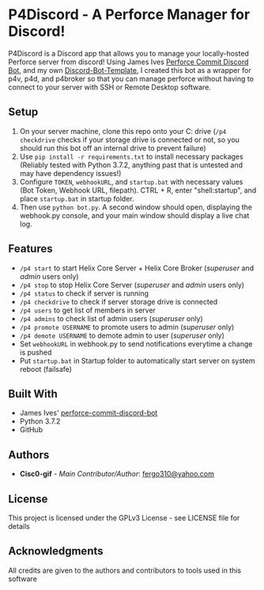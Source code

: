 # P4Discord - A Perforce Manager for Discord!

P4Discord is a Discord app that allows you to manage your locally-hosted Perforce server from discord! Using James Ives [Perforce Commit Discord Bot](https://github.com/JamesIves/perforce-commit-discord-bot), and my own [Discord-Bot-Template](https://github.com/Cisc0-gif/Discord-Bot-Template), I created this bot as a wrapper for p4v, p4d, and p4broker so that you can manage perforce without having to connect to your server with SSH or Remote Desktop software.

## Setup

1. On your server machine, clone this repo onto your C: drive (```/p4 checkdrive``` checks if your storage drive is connected or not, so you should run this bot off an internal drive to prevent failure)
2. Use ```pip install -r requirements.txt``` to install necessary packages (Reliably tested with Python 3.7.2, anything past that is untested and may have dependency issues!)
3. Configure ```TOKEN```, ```webhookURL```, and ```startup.bat``` with necessary values (Bot Token, Webhook URL, filepath). CTRL + R, enter "shell:startup", and place ```startup.bat``` in startup folder.
4. Then use ```python bot.py```. A second window should open, displaying the webhook.py console, and your main window should display a live chat log.

## Features

* ```/p4 start``` to start Helix Core Server + Helix Core Broker (*superuser* and *admin* users only)
* ```/p4 stop``` to stop Helix Core Server (*superuser* and *admin* users only)
* ```/p4 status``` to check if server is running
* ```/p4 checkdrive``` to check if server storage drive is connected
* ```/p4 users``` to get list of members in server
* ```/p4 admins``` to check list of admin users (*superuser* only)
* ```/p4 promote USERNAME``` to promote users to admin (*superuser* only)
* ```/p4 demote USERNAME``` to demote admin to user (*superuser* only)
* Set ```webhookURL``` in webhook.py to send notifications everytime a change is pushed
* Put ```startup.bat``` in Startup folder to automatically start server on system reboot (failsafe)

## Built With

* James Ives' [perforce-commit-discord-bot](https://github.com/JamesIves/perforce-commit-discord-bot)
* Python 3.7.2
* GitHub

## Authors

* **Cisc0-gif** - *Main Contributor/Author*: fergo310@yahoo.com

## License

This project is licensed under the GPLv3 License - see LICENSE file for details


## Acknowledgments

All credits are given to the authors and contributors to tools used in this software
